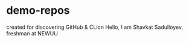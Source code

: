 # demo-repos
created for discovering GitHub &amp; CLion
Hello, I am Shavkat Sadulloyev, freshman at NEWUU
